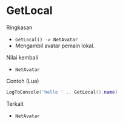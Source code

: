 # GetLocal

Ringkasan
- `GetLocal() -> NetAvatar`
- Mengambil avatar pemain lokal.

Nilai kembali
- `NetAvatar`

Contoh (Lua)
```lua
LogToConsole('hello ' .. GetLocal().name)
```

Terkait
- `NetAvatar`

